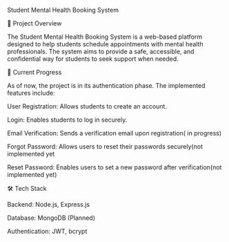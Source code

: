 Student Mental Health Booking System

📌 Project Overview

The Student Mental Health Booking System is a web-based platform designed to help students schedule appointments with mental health professionals. The system aims to provide a safe, accessible, and confidential way for students to seek support when needed.

🚀 Current Progress

As of now, the project is in its authentication phase. The implemented features include:

User Registration: Allows students to create an account.

Login: Enables students to log in securely.

Email Verification: Sends a verification email upon registration( in progress)

Forgot Password: Allows users to reset their passwords securely(not implemented yet

Reset Password: Enables users to set a new password after verification(not implemented yet)

🛠️ Tech Stack

Backend: Node.js, Express.js

Database: MongoDB (Planned)

Authentication: JWT, bcrypt


